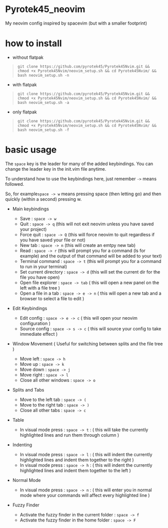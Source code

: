 # Pyrotek45_neovim
My neovim config inspired by spacevim (but with a smaller footprint)

# how to install 

- without flatpak
> `git clone https://github.com/pyrotek45/Pyrotek45Nvim.git && chmod +x Pyrotek45Nvim/neovim_setup.sh && cd Pyrotek45Nvim/ && bash neovim_setup.sh -n`
- with flatpak
> `git clone https://github.com/pyrotek45/Pyrotek45Nvim.git && chmod +x Pyrotek45Nvim/neovim_setup.sh && cd Pyrotek45Nvim/ && bash neovim_setup.sh -a`
- only flatpak
> `git clone https://github.com/pyrotek45/Pyrotek45Nvim.git && chmod +x Pyrotek45Nvim/neovim_setup.sh && cd Pyrotek45Nvim/ && bash neovim_setup.sh -f`

# basic usage

The `space` key is the leader for many of the added keybindings.
You can change the leader key in the init.vim file anytime.

To understand how to use the keybindings here, just remember `->` means followed. 

So, for example`space -> w` means pressing space (then letting go) and then quickly (within a second) pressing w.

- Main keybindings
  - Save : `space -> w`
  - Quit : `space -> q` (this will not exit neovim unless you have saved your project)
  - Force quit : `space -> Q` (this will force neovim to quit regardless if you have saved your file or not)
  - New tab : `space -> n` (this will create an emtpy new tab)
  - Read : `space -> r` (this will prompt you for a command (ls for example) and the output of that command will be added to your text)
  - Terminal command : `space -> t` (this will prompt you for a command to run in your terminal)
  - Set current directory : `space -> d` (this will set the current dir for the file you have open) 
  - Open file explorer : `space -> tab` ( this will open a new panel on the left with a file tree )
  - Open a file in a tab : `space -> e -> n` ( this will open a new tab and a browser to select a file to edit )
 
- Edit Keybindings
  - Edit config : `space -> e -> c` ( this will open your neovim configuration )
  - Source config : `space -> s -> c` ( this will source your config to take immediate effect )

- Window Movement ( Useful for switching between splits and the file tree )
  - Move left : `space -> h`
  - Move up : `space -> k`
  - Move down : `space -> j`
  - Move right : `space -> l`
  - Close all other windows : `space -> o`

- Splits and Tabs
  - Move to the left tab : `space -> (`
  - Move to the right tab : `space -> )`
  - Close all other tabs : `space -> c `

- Table
  - In visual mode press : `space -> t` : ( this will take the currently highlighted lines and run them through column )

- Indenting
  - In visual mode press : `space -> l` : ( this will indent the currently highlighted lines and indent them together to the right )
  - In visual mode press : `space -> h` : ( this will indent the currently highlighted lines and indent them together to the left )

- Normal Mode
  - In visual mode press : `space -> n` : ( this will enter you in normal mode where your commands will affect every highlighted line ) 

- Fuzzy Finder
  - Activate the fuzzy finder in the current folder : `space -> f`
  - Activate the fuzzy finder in the home folder : `space -> F`
